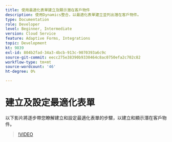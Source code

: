 ```yaml
---
title: 使用最適化表單建立及顯示潛在客戶物件
description: 使用Dynamics整合，以最適化表單建立並列出潛在客戶物件。
type: Documentation
role: Developer
level: Beginner, Intermediate
version: Cloud Service
feature: Adaptive Forms, Integrations
topic: Development
kt: 9839
exl-id: 804b2fad-34a3-4bcb-913c-9070393a6c9c
source-git-commit: eecc275e38390b9330464c8ac0750efa2c702c82
workflow-type: tm+mt
source-wordcount: '46'
ht-degree: 0%

---
```


# 建立及設定最適化表單


以下影片將逐步帶您瞭解建立和設定最適化表單的步驟，以建立和顯示潛在客戶物件。

>[!VIDEO](https://video.tv.adobe.com/v/340791?quality=12&learn=on)
